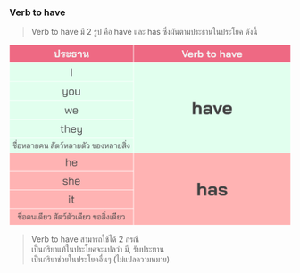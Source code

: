 
### Verb to have

> Verb to have มี 2 รูป คือ have และ has ซึ่งผันตามประธานในประโยค ดังนี้ 

![image label](/media/img/lessons/verb-to-have.svg)

> Verb to have สามารถใช้ได้ 2 กรณี \
    เป็นกริยาแท้ในประโยคจะแปลว่า มี, รับประทาน \
    เป็นกริยาช่วยในประโยคอื่นๆ (ไม่แปลความหมาย)